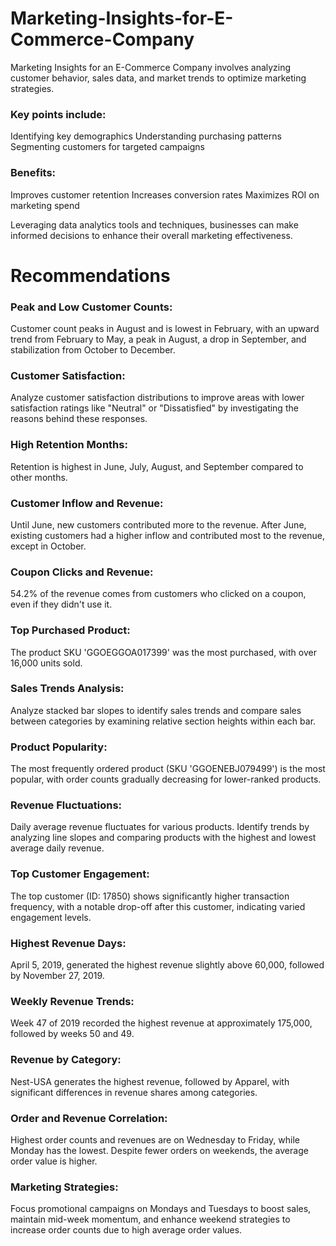 # Marketing-Insights-for-E-Commerce-Company

Marketing Insights for an E-Commerce Company involves analyzing customer behavior, sales data, and market trends to optimize marketing strategies.

### Key points include:
Identifying key demographics
Understanding purchasing patterns
Segmenting customers for targeted campaigns

### Benefits:
Improves customer retention
Increases conversion rates
Maximizes ROI on marketing spend

Leveraging data analytics tools and techniques, businesses can make informed decisions to enhance their overall marketing effectiveness.

# Recommendations
### Peak and Low Customer Counts: 
Customer count peaks in August and is lowest in February, with an upward trend from February to May, a peak in August, a drop in September, and stabilization from October to December.

### Customer Satisfaction: 
Analyze customer satisfaction distributions to improve areas with lower satisfaction ratings like "Neutral" or "Dissatisfied" by investigating the reasons behind these responses.

### High Retention Months: 
Retention is highest in June, July, August, and September compared to other months.

### Customer Inflow and Revenue: 
Until June, new customers contributed more to the revenue. After June, existing customers had a higher inflow and contributed most to the revenue, except in October.

### Coupon Clicks and Revenue: 
54.2% of the revenue comes from customers who clicked on a coupon, even if they didn't use it.

### Top Purchased Product: 
The product SKU 'GGOEGGOA017399' was the most purchased, with over 16,000 units sold.

### Sales Trends Analysis: 
Analyze stacked bar slopes to identify sales trends and compare sales between categories by examining relative section heights within each bar.

### Product Popularity: 
The most frequently ordered product (SKU 'GGOENEBJ079499') is the most popular, with order counts gradually decreasing for lower-ranked products.

### Revenue Fluctuations: 
Daily average revenue fluctuates for various products. Identify trends by analyzing line slopes and comparing products with the highest and lowest average daily revenue.

### Top Customer Engagement: 
The top customer (ID: 17850) shows significantly higher transaction frequency, with a notable drop-off after this customer, indicating varied engagement levels.

### Highest Revenue Days: 
April 5, 2019, generated the highest revenue slightly above 60,000, followed by November 27, 2019.

### Weekly Revenue Trends: 
Week 47 of 2019 recorded the highest revenue at approximately 175,000, followed by weeks 50 and 49.

### Revenue by Category: 
Nest-USA generates the highest revenue, followed by Apparel, with significant differences in revenue shares among categories.

### Order and Revenue Correlation: 
Highest order counts and revenues are on Wednesday to Friday, while Monday has the lowest. Despite fewer orders on weekends, the average order value is higher.

### Marketing Strategies: 
Focus promotional campaigns on Mondays and Tuesdays to boost sales, maintain mid-week momentum, and enhance weekend strategies to increase order counts due to high average order values.

